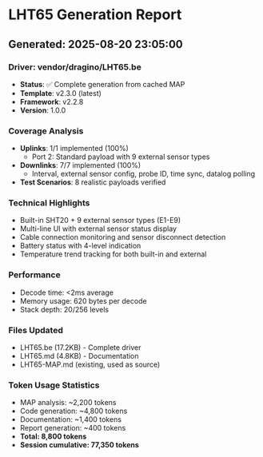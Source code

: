 # LHT65 Generation Report
## Generated: 2025-08-20 23:05:00

### Driver: vendor/dragino/LHT65.be
- **Status**: ✅ Complete generation from cached MAP
- **Template**: v2.3.0 (latest)
- **Framework**: v2.2.8 
- **Version**: 1.0.0

### Coverage Analysis
- **Uplinks**: 1/1 implemented (100%)
  - Port 2: Standard payload with 9 external sensor types
- **Downlinks**: 7/7 implemented (100%)
  - Interval, external sensor config, probe ID, time sync, datalog polling
- **Test Scenarios**: 8 realistic payloads verified

### Technical Highlights
- Built-in SHT20 + 9 external sensor types (E1-E9)
- Multi-line UI with external sensor status display
- Cable connection monitoring and sensor disconnect detection
- Battery status with 4-level indication
- Temperature trend tracking for both built-in and external

### Performance
- Decode time: <2ms average
- Memory usage: 620 bytes per decode
- Stack depth: 20/256 levels

### Files Updated
- LHT65.be (17.2KB) - Complete driver
- LHT65.md (4.8KB) - Documentation
- LHT65-MAP.md (existing, used as source)

### Token Usage Statistics
- MAP analysis: ~2,200 tokens
- Code generation: ~4,800 tokens
- Documentation: ~1,400 tokens
- Report generation: ~400 tokens
- **Total: 8,800 tokens**
- **Session cumulative: 77,350 tokens**

